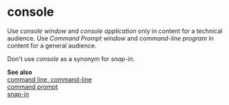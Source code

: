 # console

Use *console window* and *console application* only in content for a technical audience. Use *Command Prompt window* and *command-line program* in content for a general audience.

Don't use *console* as a synonym for *snap-in*.

**See also**   
[command line, command-line](../c/command-line.md)  
[command prompt](../c/command-prompt.md)  
[snap-in](../s/snap-in.md)
